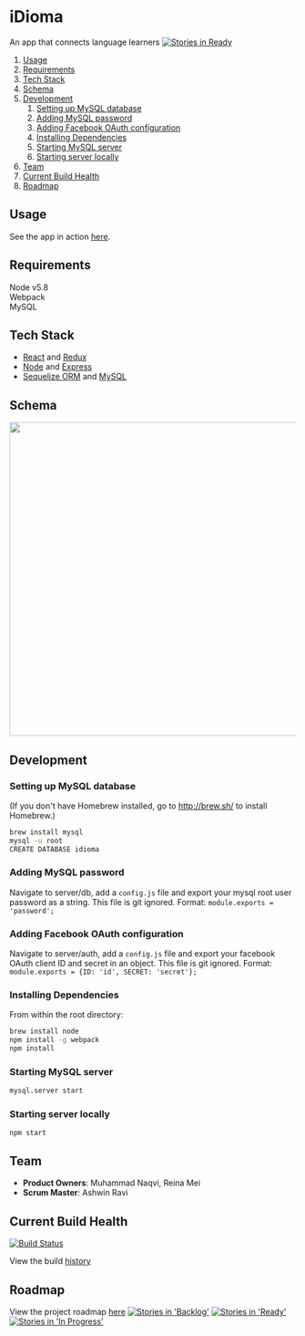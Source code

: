 # iDioma
An app that connects language learners
[![Stories in Ready](https://badge.waffle.io/VictoriousResistance/iDioma.png?label=ready&title=Ready)](https://waffle.io/VictoriousResistance/iDioma)


1. [Usage](#usage)
2. [Requirements](#requirements)
3. [Tech Stack](#tech-stack)
4. [Schema](#schema)
5. [Development](#development)
    1. [Setting up MySQL database](#setting-up-mysql-database)
    2. [Adding MySQL password](#adding-mysql-password)
    3. [Adding Facebook OAuth configuration](#adding-facebook-oauth-configuration)
    4. [Installing Dependencies](#installing-dependencies)
    5. [Starting MySQL server](#starting-mysql-server)
    6. [Starting server locally](#starting-server-locally)
6. [Team](#team)
7. [Current Build Health](#current-build-health)
8. [Roadmap](#roadmap)


## Usage
See the app in action [here](http://idioma.live/).

## Requirements

Node v5.8  
Webpack  
MySQL

## Tech Stack
- [React](https://facebook.github.io/react/) and [Redux](http://redux.js.org/)
- [Node](https://nodejs.org/en/) and [Express](http://expressjs.com/)
- [Sequelize ORM](http://docs.sequelizejs.com/en/latest/) and [MySQL](https://www.mysql.com/)

## Schema 
<img src="http://imgur.com/cC8MQUs.png" width="550px"/>

## Development

### Setting up MySQL database
(If you don't have Homebrew installed, go to http://brew.sh/ to install Homebrew.)
```sh
brew install mysql
mysql -u root
CREATE DATABASE idioma
```

### Adding MySQL password

Navigate to server/db, add a `config.js` file and export your mysql root user password as a string. This file is git ignored.
Format: `module.exports = 'password';`

### Adding Facebook OAuth configuration

Navigate to server/auth, add a `config.js` file and export your facebook OAuth client ID and secret in an object. This file is git ignored.
Format: `module.exports = {ID: 'id', SECRET: 'secret'};`

### Installing Dependencies

From within the root directory:

```sh
brew install node
npm install -g webpack
npm install
```

### Starting MySQL server

```sh
mysql.server start
```

### Starting server locally

```
npm start
```

## Team

  - __Product Owners__: Muhammad Naqvi, Reina Mei
  - __Scrum Master__: Ashwin Ravi

## Current Build Health
[![Build Status](https://travis-ci.org/VictoriousResistance/iDioma.svg?branch=master)](https://travis-ci.org/VictoriousResistance/iDioma) 

View the build [history](https://travis-ci.org/VictoriousResistance/iDioma/builds) 

## Roadmap

View the project roadmap [here](https://waffle.io/VictoriousResistance/iDioma)
[![Stories in 'Backlog'](https://badge.waffle.io/VictoriousResistance/iDioma.svg?label=Backlog&title=Backlog)](http://waffle.io/VictoriousResistance/iDioma)
[![Stories in 'Ready'](https://badge.waffle.io/VictoriousResistance/iDioma.svg?label=Ready&title=Ready)](http://waffle.io/VictoriousResistance/iDioma)
[![Stories in 'In Progress'](https://badge.waffle.io/VictoriousResistance/iDioma.svg?label=In%20Progress&title=In%20Progress)](http://waffle.io/VictoriousResistance/iDioma)



